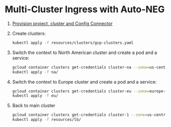 # Multi-Cluster Ingress with Auto-NEG

1. [Provision project, cluster and Config Connector](../../provision.md)
1. Create clusters:

    ```bash
    kubectl apply -f resources/clusters/gcp-clusters.yaml
    ```

1. Switch the context to North American cluster and create a pod and a service:

    ```bash
    gcloud container clusters get-credentials cluster-na --zone=us-central1-a
    kubectl apply -f na/
    ```

1. Switch the context to Europe cluster and create a pod and a service:

    ```bash
    gcloud container clusters get-credentials cluster-eu --zone=europe-west2-a
    kubectl apply -f eu/
    ```

1. Back to main cluster

    ```bash
    gcloud container clusters get-credentials cluster-1 --zone=us-central1-b
    kubectl apply -f resources/lb/
    ```
